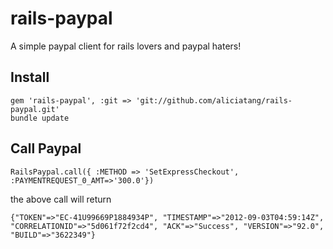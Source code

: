 rails-paypal
============

A simple paypal client for rails lovers and paypal haters!

Install
-------
    gem 'rails-paypal', :git => 'git://github.com/aliciatang/rails-paypal.git'
    bundle update

Call Paypal
-----------
    RailsPaypal.call({ :METHOD => 'SetExpressCheckout', :PAYMENTREQUEST_0_AMT=>'300.0'})

the above call will return

    {"TOKEN"=>"EC-41U99669P1884934P", "TIMESTAMP"=>"2012-09-03T04:59:14Z", "CORRELATIONID"=>"5d061f72f2cd4", "ACK"=>"Success", "VERSION"=>"92.0", "BUILD"=>"3622349"}
